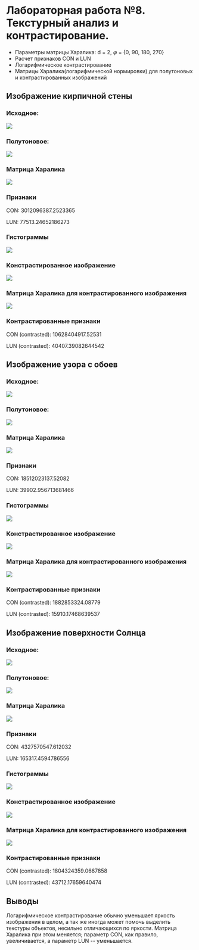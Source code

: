 # Лабораторная работа №8. Текстурный анализ и контрастирование.
- Параметры матрицы Харалика: d = 2, $\varphi$ = {0, 90, 180, 270}
- Расчет признаков CON и LUN
- Логарифмическое контрастирование
- Матрицы Харалика(логарифмической нормировки) для полутоновых и контрастированных изображений

##  Изображение кирпичной стены
### Исходное:

![](src/kirp.png)

### Полутоновое:

![](results/semitone/kirp.png)

### Матрица Харалика

![](results/haralik/kirp.png)

### Признаки
CON: 3012096387.2523365

LUN: 77513.24652186273

### Гистограммы
![](results/histograms/kirp.png)

### Констрастированное изображение
![](results/contrasted/kirp.png)

### Матрица Харалика для контрастированного изображения
![](results/haralik_contrasted/kirp.png)

### Контрастированные признаки
CON (contrasted): 10628404917.52531

LUN (contrasted): 40407.39082644542


##  Изображение узора с обоев
### Исходное:

![](src/oboi.png)

### Полутоновое:

![](results/semitone/oboi.png)

### Матрица Харалика

![](results/haralik/oboi.png)

### Признаки
CON: 18512023137.52082

LUN: 39902.956713681466

### Гистограммы
![](results/histograms/oboi.png)

### Констрастированное изображение
![](results/contrasted/oboi.png)

### Матрица Харалика для контрастированного изображения
![](results/haralik_contrasted/oboi.png)

### Контрастированные признаки
CON (contrasted): 1882853324.08779

LUN (contrasted): 15910.17468639537

##  Изображение поверхности Солнца
### Исходное:

![](src/sun.png)

### Полутоновое:

![](results/semitone/sun.png)

### Матрица Харалика

![](results/haralik/sun.png)

### Признаки
CON: 4327570547.612032

LUN: 165317.4594786556

### Гистограммы
![](results/histograms/sun.png)

### Констрастированное изображение
![](results/contrasted/sun.png)

### Матрица Харалика для контрастированного изображения
![](results/haralik_contrasted/sun.png)

### Контрастированные признаки
CON (contrasted): 1804324359.0667858

LUN (contrasted): 43712.17659640474

## Выводы
Логарифмическое контрастирование обычно уменьшает яркость изображения в целом, а так же иногда может помочь выделить текстуры объектов, несильно отличающихся по яркости. Матрица Харалика при этом меняется; параметр CON, как правило, увеличивается, а параметр LUN -- уменьшается.
